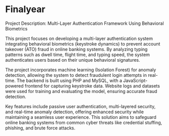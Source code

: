 # Finalyear

Project Description: Multi-Layer Authentication Framework Using Behavioral Biometrics

This project focuses on developing a multi-layer authentication system integrating behavioral biometrics (keystroke dynamics) to prevent account takeover (ATO) fraud in online banking systems. By analyzing typing patterns such as dwell time, flight time, and typing speed, the system authenticates users based on their unique behavioral signatures.  

The project incorporates machine learning (Isolation Forest) for anomaly detection, allowing the system to detect fraudulent login attempts in real-time. The backend is built using PHP and MySQL, with a JavaScript-powered frontend for capturing keystroke data. Website logs and datasets were used for training and evaluating the model, ensuring accurate fraud detection.  

Key features include passive user authentication, multi-layered security, and real-time anomaly detection, offering enhanced security while maintaining a seamless user experience. This solution aims to safeguard online banking systems from common cyber threats like credential stuffing, phishing, and brute force attacks.
